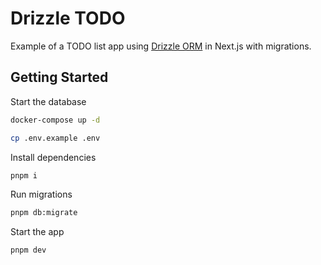 # Drizzle TODO

Example of a TODO list app using [Drizzle ORM](https://github.com/drizzle-team/drizzle-orm/tree/main) in Next.js with migrations.

## Getting Started

Start the database

```bash
docker-compose up -d
```

```bash
cp .env.example .env
```

Install dependencies

```bash
pnpm i
```

Run migrations

```bash
pnpm db:migrate
```

Start the app

```bash
pnpm dev
```
